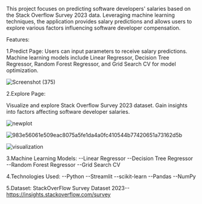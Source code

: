 
This project focuses on predicting software developers' salaries based on the Stack Overflow Survey 2023 data. Leveraging machine learning techniques, the application provides salary predictions and allows users to explore various factors influencing software developer compensation.

Features:


1.Predict Page:
Users can input parameters to receive salary predictions.
Machine learning models include Linear Regressor, Decision Tree Regressor, Random Forest Regressor, and Grid Search CV for model optimization.

![Screenshot (375)](https://github.com/Rohit2cse/Software_Developer_Salary_Prediction/assets/106802013/295e3dc2-e1ce-4899-8b9d-aedabede0822)

2.Explore Page:

Visualize and explore Stack Overflow Survey 2023 dataset.
Gain insights into factors affecting software developer salaries.

![newplot](https://github.com/Rohit2cse/Software_Developer_Salary_Prediction/assets/106802013/aa807ac8-b664-4ca8-99a5-acbd20fcf770)

![983e56061e509eac8075a5fe1da4a0fc410544b77420651a73162d5b](https://github.com/Rohit2cse/Software_Developer_Salary_Prediction/assets/106802013/04e12fb0-eba3-4cbf-af70-8e329018a580)

![visualization](https://github.com/Rohit2cse/Software_Developer_Salary_Prediction/assets/106802013/dc24802e-0e99-4ada-8095-f6f1a162ae79)

3.Machine Learning Models:
--Linear Regressor
--Decision Tree Regressor
--Random Forest Regressor
--Grid Search CV

4.Technologies Used:
--Python
--Streamlit
--scikit-learn
--Pandas
--NumPy

5.Dataset:
StackOverFlow Survey Dataset 2023--https://insights.stackoverflow.com/survey
